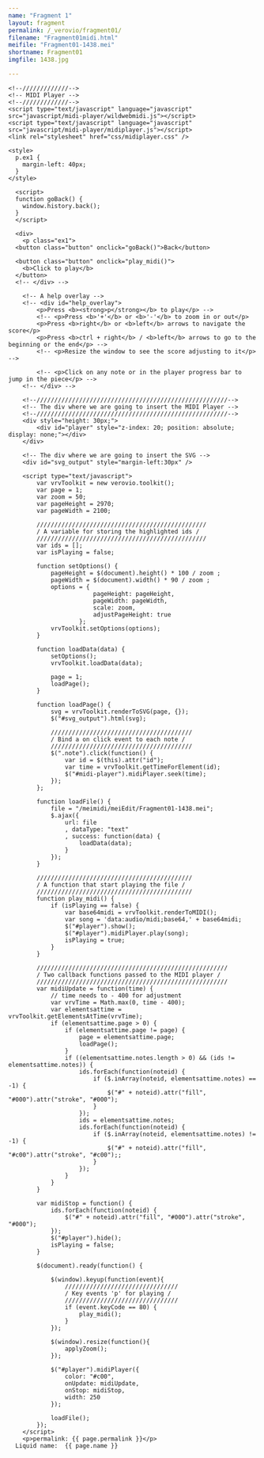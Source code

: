 ```yaml
---
name: "Fragment 1"
layout: fragment
permalink: /_verovio/fragment01/
filename: "Fragment01midi.html"
meifile: "Fragment01-1438.mei"
shortname: Fragment01
imgfile: 1438.jpg

---
```

<html>

<head>
    <title>Prokofiev Fragment 1 -- 1438.jpg</title>
    <link rel="stylesheet" href="css/MEImidi.css" />
    <script src="https://www.verovio.org/javascript/develop/verovio-toolkit.js" type="text/javascript" ></script>
    <!-- We also use jQuery -->
    <script src="https://code.jquery.com/jquery-3.1.1.min.js" type="text/javascript" ></script>
    <!-- Basic events from example 02 -->
    <script src="javascript/basic-events.js" type="text/javascript" ></script>
    <!-- A stylesheet for the help overlay -->
    <link rel="stylesheet" href="css/tutorial.css" />

    <!--/////////////-->
    <!-- MIDI Player -->
    <!--/////////////-->
    <script type="text/javascript" language="javascript" src="javascript/midi-player/wildwebmidi.js"></script>
    <script type="text/javascript" language="javascript" src="javascript/midi-player/midiplayer.js"></script>
    <link rel="stylesheet" href="css/midiplayer.css" />

    <style>
      p.ex1 {
        margin-left: 40px;
      }
    </style>

</head>


      <script>
      function goBack() {
        window.history.back();
      }
      </script>

      <div>
        <p class="ex1">
      <button class="button" onclick="goBack()">Back</button>

      <button class="button" onclick="play_midi()">
        <b>Click to play</b>
      </button>
      <!-- </div> -->

        <!-- A help overlay -->
        <!-- <div id="help_overlay">
            <p>Press <b><strong>p</strong></b> to play</p> -->
            <!-- <p>Press <b>'+'</b> or <b>'-'</b> to zoom in or out</p>
            <p>Press <b>right</b> or <b>left</b> arrows to navigate the score</p>
            <p>Press <b>ctrl + right</b> / <b>left</b> arrows to go to the beginning or the end</p> -->
            <!-- <p>Resize the window to see the score adjusting to it</p> -->

            <!-- <p>Click on any note or in the player progress bar to jump in the piece</p> -->
        <!-- </div> -->

        <!--//////////////////////////////////////////////////////-->
        <!-- The div where we are going to insert the MIDI Player -->
        <!--//////////////////////////////////////////////////////-->
        <div style="height: 30px;">
            <div id="player" style="z-index: 20; position: absolute; display: none;"></div>
        </div>

        <!-- The div where we are going to insert the SVG -->
        <div id="svg_output" style="margin-left:30px" />

        <script type="text/javascript">
            var vrvToolkit = new verovio.toolkit();
            var page = 1;
            var zoom = 50;
            var pageHeight = 2970;
            var pageWidth = 2100;

            ////////////////////////////////////////////////
            / A variable for storing the highlighted ids /
            ////////////////////////////////////////////////
            var ids = [];
            var isPlaying = false;

            function setOptions() {
                pageHeight = $(document).height() * 100 / zoom ;
                pageWidth = $(document).width() * 90 / zoom ;
                options = {
                            pageHeight: pageHeight,
                            pageWidth: pageWidth,
                            scale: zoom,
                            adjustPageHeight: true
                        };
                vrvToolkit.setOptions(options);
            }

            function loadData(data) {
                setOptions();
                vrvToolkit.loadData(data);

                page = 1;
                loadPage();
            }

            function loadPage() {
                svg = vrvToolkit.renderToSVG(page, {});
                $("#svg_output").html(svg);

                ////////////////////////////////////////
                / Bind a on click event to each note /
                ////////////////////////////////////////
                $(".note").click(function() {
                    var id = $(this).attr("id");
                    var time = vrvToolkit.getTimeForElement(id);
                    $("#midi-player").midiPlayer.seek(time);
                });
            };

            function loadFile() {
                file = "/meimidi/meiEdit/Fragment01-1438.mei";
                $.ajax({
                    url: file
                    , dataType: "text"
                    , success: function(data) {
                        loadData(data);
                    }
                });
            }

            ////////////////////////////////////////////
            / A function that start playing the file /
            ////////////////////////////////////////////
            function play_midi() {
                if (isPlaying == false) {
                    var base64midi = vrvToolkit.renderToMIDI();
                    var song = 'data:audio/midi;base64,' + base64midi;
                    $("#player").show();
                    $("#player").midiPlayer.play(song);
                    isPlaying = true;
                }
            }

            //////////////////////////////////////////////////////
            / Two callback functions passed to the MIDI player /
            //////////////////////////////////////////////////////
            var midiUpdate = function(time) {
                // time needs to - 400 for adjustment
                var vrvTime = Math.max(0, time - 400);
                var elementsattime = vrvToolkit.getElementsAtTime(vrvTime);
                if (elementsattime.page > 0) {
                    if (elementsattime.page != page) {
                        page = elementsattime.page;
                        loadPage();
                    }
                    if ((elementsattime.notes.length > 0) && (ids != elementsattime.notes)) {
                        ids.forEach(function(noteid) {
                            if ($.inArray(noteid, elementsattime.notes) == -1) {
                                $("#" + noteid).attr("fill", "#000").attr("stroke", "#000");
                            }
                        });
                        ids = elementsattime.notes;
                        ids.forEach(function(noteid) {
                            if ($.inArray(noteid, elementsattime.notes) != -1) {
                                $("#" + noteid).attr("fill", "#c00").attr("stroke", "#c00");;
                            }
                        });
                    }
                }
            }

            var midiStop = function() {
                ids.forEach(function(noteid) {
                    $("#" + noteid).attr("fill", "#000").attr("stroke", "#000");
                });
                $("#player").hide();
                isPlaying = false;
            }

            $(document).ready(function() {

                $(window).keyup(function(event){
                    ////////////////////////////////
                    / Key events 'p' for playing /
                    ////////////////////////////////
                    if (event.keyCode == 80) {
                        play_midi();
                    }
                });

                $(window).resize(function(){
                    applyZoom();
                });

                $("#player").midiPlayer({
                    color: "#c00",
                    onUpdate: midiUpdate,
                    onStop: midiStop,
                    width: 250
                });

                loadFile();
            });
        </script>
        <p>permalink: {{ page.permalink }}</p>
      Liquid name:  {{ page.name }}
